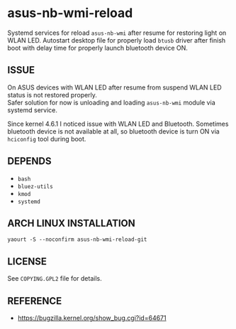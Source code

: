 # asus-nb-wmi-reload

Systemd services for reload `asus-nb-wmi` after resume for restoring light on WLAN LED.
Autostart desktop file for properly load `btusb` driver after finish boot with delay time for properly launch bluetooth device ON.

## ISSUE

On ASUS devices with WLAN LED after resume from suspend WLAN LED status is not restored properly.<br/>
Safer solution for now is unloading and loading `asus-nb-wmi` module via systemd service.

Since kernel 4.6.1 I noticed issue with WLAN LED and Bluetooth.
Sometimes bluetooth device is not available at all, so bluetooth device is turn ON via `hciconfig` tool during boot.

## DEPENDS

 - `bash`
 - `bluez-utils`
 - `kmod`
 - `systemd` 

## ARCH LINUX INSTALLATION

```
yaourt -S --noconfirm asus-nb-wmi-reload-git
```

## LICENSE

See `COPYING.GPL2` file for details.

## REFERENCE

 - https://bugzilla.kernel.org/show_bug.cgi?id=64671
